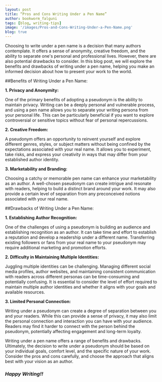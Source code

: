 ```yaml
---
layout: post
title: “Pros and Cons Writing Under a Pen Name”
author: bookworm_falguni
tags: [blog, writing-tips]
image: '/images/Pros-and-Cons-Writing-Under-a-Pen-Name.png'
blog: true
---
```

Choosing to write under a pen name is a decision that many authors contemplate. It offers a sense of anonymity, creative freedom, and the ability to separate one's personal and professional lives. However, there are also potential drawbacks to consider. In this blog post, we will explore the benefits and drawbacks of writing under a pen name, helping you make an informed decision about how to present your work to the world.

##Benefits of Writing Under a Pen Name:

**1. Privacy and Anonymity:**

One of the primary benefits of adopting a pseudonym is the ability to maintain privacy. Writing can be a deeply personal and vulnerable process, and using a pen name allows you to separate your writing persona from your personal life. This can be particularly beneficial if you want to explore controversial or sensitive topics without fear of personal repercussions.

**2. Creative Freedom:**

A pseudonym offers an opportunity to reinvent yourself and explore different genres, styles, or subject matters without being confined by the expectations associated with your real name. It allows you to experiment, take risks, and express your creativity in ways that may differ from your established author identity.

**3. Marketability and Branding:**

Choosing a catchy or memorable pen name can enhance your marketability as an author. A well-chosen pseudonym can create intrigue and resonate with readers, helping to build a distinct brand around your work. It may also provide a certain level of separation from any preconceived notions associated with your real name.

##Drawbacks of Writing Under a Pen Name:

**1. Establishing Author Recognition:**

One of the challenges of using a pseudonym is building an audience and establishing recognition as an author. It can take time and effort to establish a reputation and develop a readership under a different name. Transferring existing followers or fans from your real name to your pseudonym may require additional marketing and promotion efforts.

**2. Difficulty in Maintaining Multiple Identities:**

Juggling multiple identities can be challenging. Managing different social media profiles, author websites, and maintaining consistent communication with readers across different personas can be time-consuming and potentially confusing. It is essential to consider the level of effort required to maintain multiple author identities and whether it aligns with your goals and available resources.

**3. Limited Personal Connection:**

Writing under a pseudonym can create a degree of separation between you and your readers. While this can provide a sense of privacy, it may also limit the personal connection and interaction you can have with your audience. Readers may find it harder to connect with the person behind the pseudonym, potentially affecting engagement and long-term loyalty.

Writing under a pen name offers a range of benefits and drawbacks. Ultimately, the decision to write under a pseudonym should be based on your individual goals, comfort level, and the specific nature of your work. Consider the pros and cons carefully, and choose the approach that aligns best with your vision as an author.

### ***Happy Writing!!***
